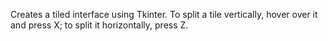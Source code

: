 Creates a tiled interface using Tkinter.
To split a tile vertically, hover over it and press X; to split it horizontally, press Z.